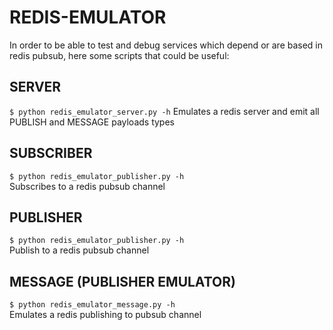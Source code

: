 # REDIS-EMULATOR

In order to be able to test and debug services which depend or are based in redis pubsub, here some scripts that could be useful:

## SERVER
`$ python redis_emulator_server.py -h` 
Emulates a redis server and emit all PUBLISH and MESSAGE payloads types 


## SUBSCRIBER
`$ python redis_emulator_publisher.py -h`  
Subscribes to a redis pubsub channel


## PUBLISHER
`$ python redis_emulator_publisher.py -h`  
Publish to a redis pubsub channel  

## MESSAGE (PUBLISHER EMULATOR)
`$ python redis_emulator_message.py -h`  
Emulates a redis publishing to pubsub channel
